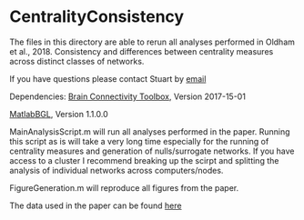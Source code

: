 # CentralityConsistency

The files in this directory are able to rerun all analyses performed in Oldham et al., 2018. Consistency and differences between centrality measures across distinct classes of networks.

If you have questions please contact Stuart by [email](mailto:stuart.oldham@monash.edu)

Dependencies:
[Brain Connectivity Toolbox](https://sites.google.com/site/bctnet/), Version 2017-15-01

[MatlabBGL](https://au.mathworks.com/matlabcentral/fileexchange/10922-matlabbgl), Version 1.1.0.0

MainAnalysisScript.m will run all analyses performed in the paper. Running this script as is will take a very long time especially for the running of centrality measures and generation of nulls/surrogate networks. If you have access to a cluster I recommend breaking up the scirpt and splitting the analysis of individual networks across computers/nodes.

FigureGeneration.m will reproduce all figures from the paper.

The data used in the paper can be found [here](https://figshare.com/s/22c5b72b574351d03edf)
